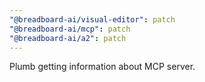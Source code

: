 ```yaml
---
"@breadboard-ai/visual-editor": patch
"@breadboard-ai/mcp": patch
"@breadboard-ai/a2": patch
---
```


Plumb getting information about MCP server.
